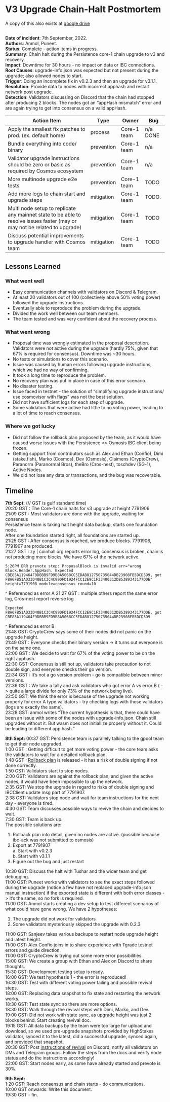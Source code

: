 # V3 Upgrade Chain-Halt Postmortem
A copy of this also exists at [google drive](https://docs.google.com/document/d/1zQlPARZfU27Hu-4L1A9BY4OLbCa3fdzeNt5JzbA8rHQ/edit?usp=sharing) 
##

**Date of incident**: 7th September, 2022.   
**Authors**: Anmol, Puneet.   
**Status**: Complete - action items in progress.   
**Summary**: Chain halt during the Persistence core-1 chain upgrade to v3 and recovery.   
**Impact**: Downtime for 30 hours - no impact on data or IBC connections.   
**Root Causes**: upgrade-info.json was expected but not present during the upgrade; also allowed nodes to start.   
**Trigger**: Doing an incomplete fix in v0.2.3 and then an upgrade for v3.1.1.   
**Resolution**: Provide data to nodes with incorrect apphash and restart network post upgrade.   
**Detection**: Validators discussing on Discord that the chain had stopped after producing 2 blocks. The nodes got an
“appHash mismatch” error and are again trying to get into consensus on a valid appHash.

| Action Item | Type | Owner | Bug |
| --- | --- | --- |----|   
| Apply the smallest fix patches to prod. (ex. default home) | process | Core-1 team | n/a DONE |   
| Bundle everything into code/ binary | prevention | Core-1 team | n/a |   
| Validator upgrade instructions should be zero or basic as required by Cosmos ecosystem | prevention | Core-1 team | n/a |   
| More multinode upgrade e2e tests | prevention | Core-1 team | TODO |   
| Add more logs to chain start and upgrade steps | mitigation | Core-1 team | TODO. |   
| Multi node setup to replicate any mainnet state to be able to resolve issues faster (may or may not be related to upgrade) | mitigation | Core-1 team | TODO |   
| Discuss potential improvements to upgrade handler with Cosmos team | mitigation | Core-1 team | TODO |

## Lessons Learned

### What went well

* Easy communication channels with validators on Discord & Telegram.
* At least 20 validators out of 100 (collectively above 50% voting power) followed the upgrade instructions.
* Eventually able to reproduce the problem during the upgrade.
* Divided the work well between our team members.
* The team tested and was very confident about the recovery process.

### What went wrong

* Proposal time was wrongly estimated in the proposal description.
  Validators were not active during the upgrade (hardly 75%, given that 67% is required for consensus).
  Downtime was ~30 hours.
* No tests or simulations to cover this scenario.
* Issue was caused by human errors following upgrade instructions, which we had no way of confirming.
* It took a long time to reproduce the problem.
* No recovery plan was put in place in case of this error scenario.
* No disaster testing.
* Issue faced in testnet - the solution of “simplifying upgrade instructions/ use cosmovisor with flags” was not the
  best
  solution.
* Did not have sufficient logs for each step of upgrade.
* Some validators that were active had little to no voting power, leading to a lot of time to reach consensus.

### Where we got lucky

* Did not follow the rollback plan proposed by the team, as it would have caused worse issues with the Persistence <>
  Osmosis IBC client being frozen.
* Getting support from contributors such as Alex and Ethan (Confio), Dimi (stake.fish), Marko (Cosmos), Dev (Osmosis),
  Claimens (CryptoCrew), Paranorm (Paranormal Bros), theBro (Cros-nest), toschdev (SG-1), Active Nodes.
* We did not lose any data or transactions, and the bug was recoverable.

## Timeline

**7th Sept:** (// GST is gulf standard time)   
20:20 GST : The Core-1 chain halts for v3 upgrade at height 7791906   
21:09 GST : Most validators are done with the upgrade, waiting for consensus   
Persistence team is taking halt height data backup, starts one foundation node.   
After one foundation started right, all foundations are started up.      
21:25 GST : After consensus is reached, we produce blocks. 7791906, 7791907 are produced.   
21:27 GST : zy | coinhall.org reports error log, consensus is broken, chain is not producing more blocks. We have 67% of
the network active.

```
5:26PM ERR prevote step: ProposalBlock is invalid err="wrong Block.Header.AppHash. Expected
CBE85A119464F9DBBB9FD9B8A5068CC5EDAB812750735044DB23908FB5DCD5D9, got
F8A6FB51AD33D40B1C3C4C99DFD1924FCC12E9C1F33400312DB5389343177DDE" height=7791908 module=consensus round=10
```

^ Referenced as error A
21:27 GST : multiple others report the same error log,
Cros-nest report reverse log

```
Expected F8A6FB51AD33D40B1C3C4C99DFD1924FCC12E9C1F33400312DB5389343177DDE, got
CBE85A119464F9DBBB9FD9B8A5068CC5EDAB812750735044DB23908FB5DCD5D9
```

^ Referenced as error B      
21:48 GST: CryptoCrew says some of their nodes did not panic on the upgrade height.   
21:49 GST : Everyone checks their binary version -> it turns out everyone is on the same one.   
22:00 GST : We decide to wait for 67% of the voting power to be on the right apphash.    
22:30 GST: Consensus is still not up, validators take precaution to not double sign, and everyone checks their go
version.   
22:34 GST : It’s not a go version problem - go is compatible between minor versions.   
22:36 GST : We take a tally and ask validators who got error A vs error B ( -> quite a large divide for only 73% of the
network being live).   
22:50 GST: We think the error is because of the upgrade not working properly for error A type validators - try checking
logs with those validators (logs are exactly the same).   
23:28 GST: anmol writes “The current hypothesis is that, there could have been an issue with some of the nodes with
upgrade-info.json. Chain still upgrades without it. But wasm does not initiallize properly without it. Could be leading
to different app hash.”

**8th Sept:**
00:37 GST: Persistence team is parallely talking to the gpool team to get their node upgraded.   
1:00 GST : Getting difficult to get more voting power - the core team asks the validators to wait for a detailed
rollback plan.   
1:48 GST : [Rollback plan](https://docs.google.com/document/d/1XZ0T6bz2wHDBUhqxBkr52eW4rP9RodxxVaxFXNQiRio/edit#) is
released - it has a risk of double signing if not done correctly.    
1:50 GST: Validators start to stop nodes.   
2:00 GST: Validators are against the rollback plan, and given the active nodes, it would have been impossible to up the
network.    
2:35 GST: We stop the upgrade in regard to risks of double signing and IBCClient update msg part of 7791907.   
2:38 GST: Validators stop node and wait for team instructions for the next day - everyone is tired.    
4:30 GST: Team discusses possible ways to revive the chain and decides to wait.   
7:30 GST: Team is back up.   
The possible solutions are:

1. Rollback plan into detail, given no nodes are active. (possible because ibc-ack was not submitted to osmosis)
2. Export at 7791907   
   a. Start with v0.2.3   
   b. Start with v3.1.1
3. Figure out the bug and just restart

10:30 GST: Discuss the halt with Tushar and the wider team and get debugging.   
11:00 GST: Puneet works with validators to see the exact steps followed during the upgrade (notice a few have not
replaced upgrade-info.json manual instruction) if the exported state is different with both error classes -> it’s the
same, so no fork is required.   
11:00 GST: Anmol starts creating a dev setup to test different scenarios of what could have gone wrong. We have 2
hypotheses:

1. The upgrade did not work for validators
2. Some validators mysteriously skipped the upgrade with 0.2.3

11:00 GST: Sanjeev takes various backups to restart node upgrade height and latest height.   
11:00 GST: Alex Confio joins in to share experience with Tgrade testnet errors and guide direction.   
11:00 GST: CryptoCrew is trying out some more error possibilities.   
15:00 GST: We create a group with Ethan and Alex on Discord to share thoughts.   
15:30 GST: Development testing setup is ready.    
16:00 GST: We test hypothesis 1 - the error is reproduced!   
16:30 GST: Test with different voting power failing and possible revival steps.   
18:00 GST: Replacing data snapshot to fix state and restarting the network works.   
18:30 GST: Test state sync so there are more options.   
18:30 GST: Walk through the revival steps with Dimi, Marko, and Dev.   
19:00 GST: Did not work with state sync, as upgrade height was just 2 blocks behind. Start creating revival doc.   
19:15 GST: All data backups by the team were too large for upload and download, so we used pre-upgrade snapshots
provided by HighStakes validator, synced it to the latest, did a successful upgrade, synced again, and provided that
snapshot.   
20:30 GST:
Post [instructions of revival](https://docs.google.com/document/d/16h43whfILdZQyDm4ksHI_kqFC_4rink273SaQs_Je3k/edit#) on
Discord, notify all validators on DMs and Telegram groups. Follow the steps from the docs and verify node status and do
the instructions accordingly!    
22:00 GST: Start nodes early, as some have already started and prevote is 30%.

**9th Sept:**   
1:20 GST: Reach consensus and chain starts - do communications.   
10:00 GST onwards: Write this document.   
19:30 GST - fin.   
